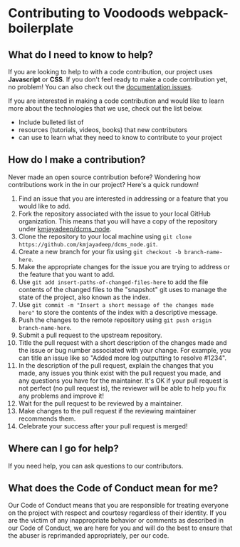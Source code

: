# Contributing to Voodoods webpack-boilerplate

## What do I need to know to help?
If you are looking to help to with a code contribution, our project uses <b>Javascript</b> or <b>CSS</b>. If you don't feel ready to make a code contribution yet, no problem! You can also check out the [documentation issues](https://github.com/kmjayadeep/dcms_node/issues).

If you are interested in making a code contribution and would like to learn more about the technologies that we use, check out the list below.

- Include bulleted list of
- resources (tutorials, videos, books) that new contributors
- can use to learn what they need to know to contribute to your project

## How do I make a contribution?
Never made an open source contribution before? Wondering how contributions work in the in our project? Here's a quick rundown!

1. Find an issue that you are interested in addressing or a feature that you would like to add.
2. Fork the repository associated with the issue to your local GitHub organization. This means that you will have a copy of the repository under [kmjayadeep/dcms_node](https://github.com/kmjayadeep/dcms_node).
3. Clone the repository to your local machine using `git clone https://github.com/kmjayadeep/dcms_node.git`.
4. Create a new branch for your fix using `git checkout -b branch-name-here`.
5. Make the appropriate changes for the issue you are trying to address or the feature that you want to add.
6. Use `git add insert-paths-of-changed-files-here` to add the file contents of the changed files to the "snapshot" git uses to manage the state of the project, also known as the index.
7. Use `git commit -m "Insert a short message of the changes made here"` to store the contents of the index with a descriptive message.
8. Push the changes to the remote repository using `git push origin branch-name-here`.
9. Submit a pull request to the upstream repository.
10. Title the pull request with a short description of the changes made and the issue or bug number associated with your change. For example, you can title an issue like so "Added more log outputting to resolve #1234".
11. In the description of the pull request, explain the changes that you made, any issues you think exist with the pull request you made, and any questions you have for the maintainer. It's OK if your pull request is not perfect (no pull request is), the reviewer will be able to help you fix any problems and improve it!
12. Wait for the pull request to be reviewed by a maintainer.
13. Make changes to the pull request if the reviewing maintainer recommends them.
14. Celebrate your success after your pull request is merged!

## Where can I go for help?
If you need help, you can ask questions to our contributors.

## What does the Code of Conduct mean for me?
Our Code of Conduct means that you are responsible for treating everyone on the project with respect and courtesy regardless of their identity. If you are the victim of any inappropriate behavior or comments as described in our Code of Conduct, we are here for you and will do the best to ensure that the abuser is reprimanded appropriately, per our code.
